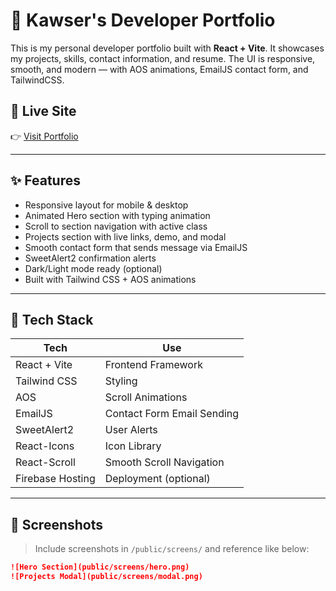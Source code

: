 # 🌱 Kawser's Developer Portfolio

This is my personal developer portfolio built with **React + Vite**. It showcases my projects, skills, contact information, and resume. The UI is responsive, smooth, and modern — with AOS animations, EmailJS contact form, and TailwindCSS.

## 🚀 Live Site

👉 [Visit Portfolio]([https://your-portfolio-link.netlify.app](https://kawser-ahmed-nihad.netlify.app/))

---

## ✨ Features

- Responsive layout for mobile & desktop
- Animated Hero section with typing animation
- Scroll to section navigation with active class
- Projects section with live links, demo, and modal
- Smooth contact form that sends message via EmailJS
- SweetAlert2 confirmation alerts
- Dark/Light mode ready (optional)
- Built with Tailwind CSS + AOS animations

---

## 🧰 Tech Stack

| Tech             | Use                             |
|------------------|----------------------------------|
| React + Vite     | Frontend Framework               |
| Tailwind CSS     | Styling                          |
| AOS              | Scroll Animations                |
| EmailJS          | Contact Form Email Sending       |
| SweetAlert2      | User Alerts                      |
| React-Icons      | Icon Library                     |
| React-Scroll     | Smooth Scroll Navigation         |
| Firebase Hosting | Deployment (optional)            |

---

## 📸 Screenshots

> Include screenshots in `/public/screens/` and reference like below:
```md
![Hero Section](public/screens/hero.png)
![Projects Modal](public/screens/modal.png)
